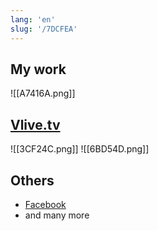 ```yaml
---
lang: 'en'
slug: '/7DCFEA'
---
```


## My work

![[A7416A.png]]

## [Vlive.tv](https://vlive.tv)

![[3CF24C.png]]
![[6BD54D.png]]

## Others

- [Facebook](https://facebook.com)
- and many more
